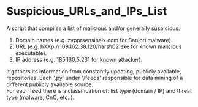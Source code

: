 # Suspicious_URLs_and_IPs_List
A script that compiles a list of malicious and/or generally suspicious:  
1. Domain names (e.g. zvpprsensinaix.com for Banjori malware).  
2. URL (e.g. hXXp://109.162.38.120/harsh02.exe for known malicious executable).  
3. IP address (e.g. 185.130.5.231 for known attacker).  

It gathers its information from constantly updating, publicly available, repositories.
Each '.py' under '/feeds' responsible for data mining of a different publicly available source.  
For each feed there is a classification of: list type (domain / IP) and threat type (malware, CnC, etc..).  
